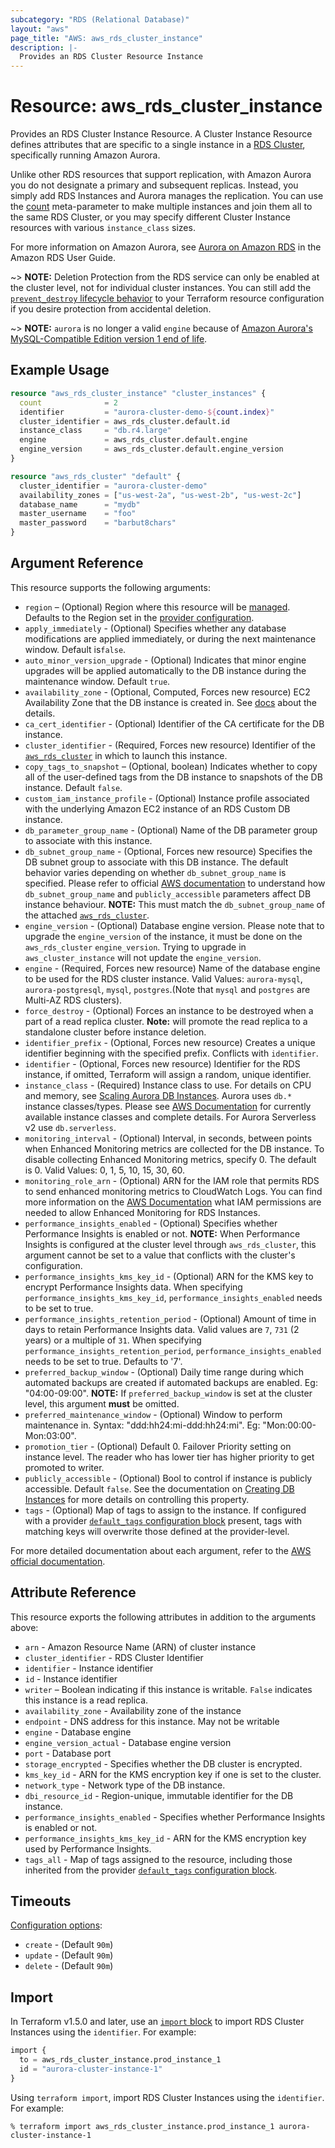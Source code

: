 ```yaml
---
subcategory: "RDS (Relational Database)"
layout: "aws"
page_title: "AWS: aws_rds_cluster_instance"
description: |-
  Provides an RDS Cluster Resource Instance
---
```


# Resource: aws_rds_cluster_instance

Provides an RDS Cluster Instance Resource. A Cluster Instance Resource defines
attributes that are specific to a single instance in a [RDS Cluster][3],
specifically running Amazon Aurora.

Unlike other RDS resources that support replication, with Amazon Aurora you do
not designate a primary and subsequent replicas. Instead, you simply add RDS
Instances and Aurora manages the replication. You can use the [count][5]
meta-parameter to make multiple instances and join them all to the same RDS
Cluster, or you may specify different Cluster Instance resources with various
`instance_class` sizes.

For more information on Amazon Aurora, see [Aurora on Amazon RDS][2] in the Amazon RDS User Guide.

~> **NOTE:** Deletion Protection from the RDS service can only be enabled at the cluster level, not for individual cluster instances. You can still add the [`prevent_destroy` lifecycle behavior](https://www.terraform.io/language/meta-arguments/lifecycle#prevent_destroy) to your Terraform resource configuration if you desire protection from accidental deletion.

~> **NOTE:** `aurora` is no longer a valid `engine` because of [Amazon Aurora's MySQL-Compatible Edition version 1 end of life](https://docs.aws.amazon.com/AmazonRDS/latest/AuroraUserGuide/Aurora.MySQL56.EOL.html).

## Example Usage

```terraform
resource "aws_rds_cluster_instance" "cluster_instances" {
  count              = 2
  identifier         = "aurora-cluster-demo-${count.index}"
  cluster_identifier = aws_rds_cluster.default.id
  instance_class     = "db.r4.large"
  engine             = aws_rds_cluster.default.engine
  engine_version     = aws_rds_cluster.default.engine_version
}

resource "aws_rds_cluster" "default" {
  cluster_identifier = "aurora-cluster-demo"
  availability_zones = ["us-west-2a", "us-west-2b", "us-west-2c"]
  database_name      = "mydb"
  master_username    = "foo"
  master_password    = "barbut8chars"
}
```

## Argument Reference

This resource supports the following arguments:

* `region` – (Optional) Region where this resource will be [managed](https://docs.aws.amazon.com/general/latest/gr/rande.html#regional-endpoints). Defaults to the Region set in the [provider configuration](https://registry.terraform.io/providers/hashicorp/aws/latest/docs#aws-configuration-reference).
* `apply_immediately` - (Optional) Specifies whether any database modifications are applied immediately, or during the next maintenance window. Default is`false`.
* `auto_minor_version_upgrade` - (Optional) Indicates that minor engine upgrades will be applied automatically to the DB instance during the maintenance window. Default `true`.
* `availability_zone` - (Optional, Computed, Forces new resource) EC2 Availability Zone that the DB instance is created in. See [docs](https://docs.aws.amazon.com/AmazonRDS/latest/APIReference/API_CreateDBInstance.html) about the details.
* `ca_cert_identifier` - (Optional) Identifier of the CA certificate for the DB instance.
* `cluster_identifier` - (Required, Forces new resource) Identifier of the [`aws_rds_cluster`](/docs/providers/aws/r/rds_cluster.html) in which to launch this instance.
* `copy_tags_to_snapshot` – (Optional, boolean) Indicates whether to copy all of the user-defined tags from the DB instance to snapshots of the DB instance. Default `false`.
* `custom_iam_instance_profile` - (Optional) Instance profile associated with the underlying Amazon EC2 instance of an RDS Custom DB instance.
* `db_parameter_group_name` - (Optional) Name of the DB parameter group to associate with this instance.
* `db_subnet_group_name` - (Optional, Forces new resource) Specifies the DB subnet group to associate with this DB instance. The default behavior varies depending on whether `db_subnet_group_name` is specified. Please refer to official [AWS documentation](https://docs.aws.amazon.com/cli/latest/reference/rds/create-db-instance.html) to understand how `db_subnet_group_name` and `publicly_accessible` parameters affect DB instance behaviour. **NOTE:** This must match the `db_subnet_group_name` of the attached [`aws_rds_cluster`](/docs/providers/aws/r/rds_cluster.html).
* `engine_version` - (Optional) Database engine version. Please note that to upgrade the `engine_version` of the instance, it must be done on the `aws_rds_cluster` `engine_version`. Trying to upgrade in `aws_cluster_instance` will not update the `engine_version`.
* `engine` - (Required, Forces new resource) Name of the database engine to be used for the RDS cluster instance.
  Valid Values: `aurora-mysql`, `aurora-postgresql`, `mysql`, `postgres`.(Note that `mysql` and `postgres` are Multi-AZ RDS clusters).
* `force_destroy` - (Optional) Forces an instance to be destroyed when a part of a read replica cluster. **Note:** will promote the read replica to a standalone cluster before instance deletion.
* `identifier_prefix` - (Optional, Forces new resource) Creates a unique identifier beginning with the specified prefix. Conflicts with `identifier`.
* `identifier` - (Optional, Forces new resource) Identifier for the RDS instance, if omitted, Terraform will assign a random, unique identifier.
* `instance_class` - (Required) Instance class to use. For details on CPU and memory, see [Scaling Aurora DB Instances][4]. Aurora uses `db.*` instance classes/types. Please see [AWS Documentation][7] for currently available instance classes and complete details. For Aurora Serverless v2 use `db.serverless`.
* `monitoring_interval` - (Optional) Interval, in seconds, between points when Enhanced Monitoring metrics are collected for the DB instance. To disable collecting Enhanced Monitoring metrics, specify 0. The default is 0. Valid Values: 0, 1, 5, 10, 15, 30, 60.
* `monitoring_role_arn` - (Optional) ARN for the IAM role that permits RDS to send enhanced monitoring metrics to CloudWatch Logs. You can find more information on the [AWS Documentation](http://docs.aws.amazon.com/AmazonRDS/latest/UserGuide/USER_Monitoring.html) what IAM permissions are needed to allow Enhanced Monitoring for RDS Instances.
* `performance_insights_enabled` - (Optional) Specifies whether Performance Insights is enabled or not. **NOTE:** When Performance Insights is configured at the cluster level through `aws_rds_cluster`, this argument cannot be set to a value that conflicts with the cluster's configuration.
* `performance_insights_kms_key_id` - (Optional) ARN for the KMS key to encrypt Performance Insights data. When specifying `performance_insights_kms_key_id`, `performance_insights_enabled` needs to be set to true.
* `performance_insights_retention_period` - (Optional) Amount of time in days to retain Performance Insights data. Valid values are `7`, `731` (2 years) or a multiple of `31`. When specifying `performance_insights_retention_period`, `performance_insights_enabled` needs to be set to true. Defaults to '7'.
* `preferred_backup_window` - (Optional) Daily time range during which automated backups are created if automated backups are enabled. Eg: "04:00-09:00". **NOTE:** If `preferred_backup_window` is set at the cluster level, this argument **must** be omitted.
* `preferred_maintenance_window` - (Optional) Window to perform maintenance in. Syntax: "ddd:hh24:mi-ddd:hh24:mi". Eg: "Mon:00:00-Mon:03:00".
* `promotion_tier` - (Optional) Default 0. Failover Priority setting on instance level. The reader who has lower tier has higher priority to get promoted to writer.
* `publicly_accessible` - (Optional) Bool to control if instance is publicly accessible. Default `false`. See the documentation on [Creating DB Instances][6] for more details on controlling this property.
* `tags` - (Optional) Map of tags to assign to the instance. If configured with a provider [`default_tags` configuration block](https://registry.terraform.io/providers/hashicorp/aws/latest/docs#default_tags-configuration-block) present, tags with matching keys will overwrite those defined at the provider-level.

For more detailed documentation about each argument, refer to
the [AWS official documentation](https://docs.aws.amazon.com/cli/latest/reference/rds/create-db-instance.html).

## Attribute Reference

This resource exports the following attributes in addition to the arguments above:

* `arn` - Amazon Resource Name (ARN) of cluster instance
* `cluster_identifier` - RDS Cluster Identifier
* `identifier` - Instance identifier
* `id` - Instance identifier
* `writer` – Boolean indicating if this instance is writable. `False` indicates this instance is a read replica.
* `availability_zone` - Availability zone of the instance
* `endpoint` - DNS address for this instance. May not be writable
* `engine` - Database engine
* `engine_version_actual` - Database engine version
* `port` - Database port
* `storage_encrypted` - Specifies whether the DB cluster is encrypted.
* `kms_key_id` - ARN for the KMS encryption key if one is set to the cluster.
* `network_type` - Network type of the DB instance.
* `dbi_resource_id` - Region-unique, immutable identifier for the DB instance.
* `performance_insights_enabled` - Specifies whether Performance Insights is enabled or not.
* `performance_insights_kms_key_id` - ARN for the KMS encryption key used by Performance Insights.
* `tags_all` - Map of tags assigned to the resource, including those inherited from the provider [`default_tags` configuration block](https://registry.terraform.io/providers/hashicorp/aws/latest/docs#default_tags-configuration-block).

[2]: https://docs.aws.amazon.com/AmazonRDS/latest/UserGuide/CHAP_Aurora.html
[3]: /docs/providers/aws/r/rds_cluster.html
[4]: https://docs.aws.amazon.com/AmazonRDS/latest/UserGuide/Aurora.Managing.html
[5]: https://www.terraform.io/docs/configuration/meta-arguments/count.html
[6]: https://docs.aws.amazon.com/AmazonRDS/latest/APIReference/API_CreateDBInstance.html
[7]: https://docs.aws.amazon.com/AmazonRDS/latest/UserGuide/Concepts.DBInstanceClass.html

## Timeouts

[Configuration options](https://developer.hashicorp.com/terraform/language/resources/syntax#operation-timeouts):

- `create` - (Default `90m`)
- `update` - (Default `90m`)
- `delete` - (Default `90m`)

## Import

In Terraform v1.5.0 and later, use an [`import` block](https://developer.hashicorp.com/terraform/language/import) to import RDS Cluster Instances using the `identifier`. For example:

```terraform
import {
  to = aws_rds_cluster_instance.prod_instance_1
  id = "aurora-cluster-instance-1"
}
```

Using `terraform import`, import RDS Cluster Instances using the `identifier`. For example:

```console
% terraform import aws_rds_cluster_instance.prod_instance_1 aurora-cluster-instance-1
```

